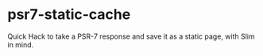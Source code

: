 # psr7-static-cache
Quick Hack to take a PSR-7 response and save it as a static page, with Slim in mind.
